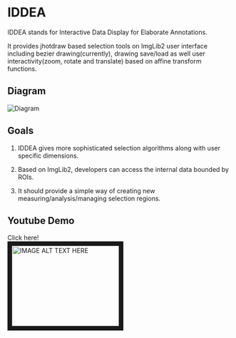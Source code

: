 IDDEA
=====

IDDEA stands for Interactive Data Display for Elaborate Annotations.

It provides jhotdraw based selection tools on ImgLib2 user interface
including bezier drawing(currently), drawing save/load as well user
interactivity(zoom, rotate and translate) based on affine transform functions.

Diagram
--
![Diagram](https://github.com/hkmoon/IDDEA/blob/master/InteractiveDisplay/doc/IDDEA-mindmap.png?raw=true)


Goals
------

1. IDDEA gives more sophisticated selection algorithms along with user specific dimensions.

2. Based on ImgLib2, developers can access the internal data bounded by ROIs.

3. It should provide a simple way of creating new measuring/analysis/managing selection regions.


Youtube Demo
--

Click here!<br/>
<a href="http://www.youtube.com/watch?feature=player_embedded&v=I410tC76-ws" target="_blank">
<img src="http://img.youtube.com/vi/I410tC76-ws/0.jpg" alt="IMAGE ALT TEXT HERE" width="240" height="180" border="10" />
</a>
